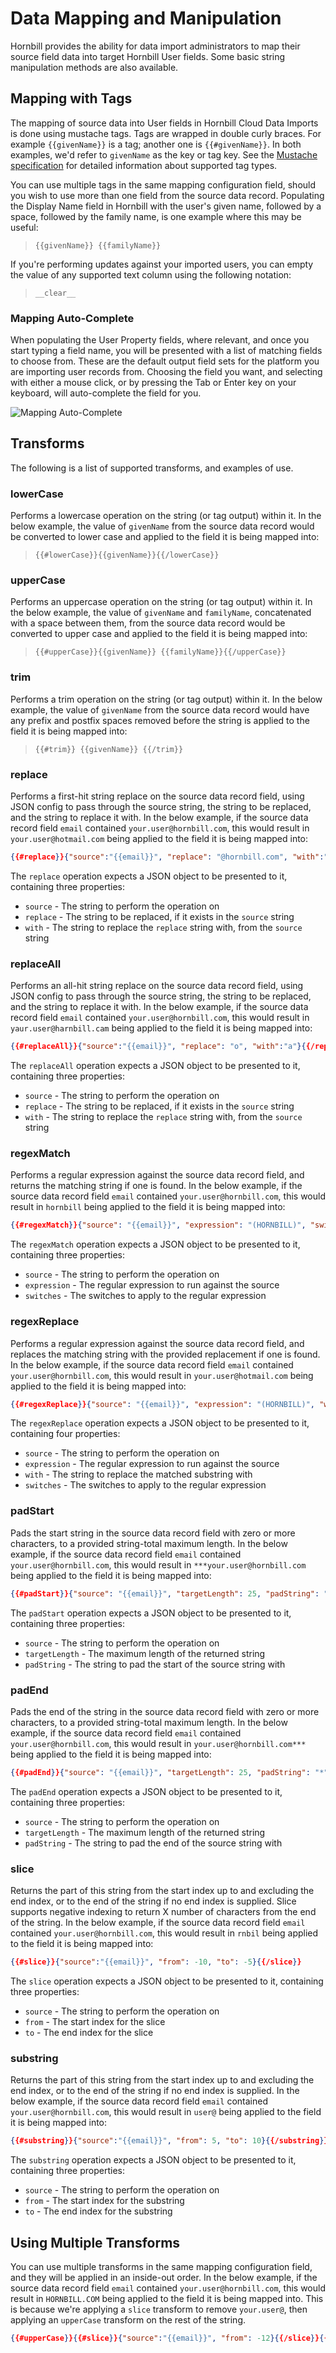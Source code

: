 # Data Mapping and Manipulation

Hornbill provides the ability for data import administrators to map their source field data into target Hornbill User fields. Some basic string manipulation methods are also available.

## Mapping with Tags

The mapping of source data into User fields in Hornbill Cloud Data Imports is done using mustache tags. Tags are wrapped in double curly braces. For example `{{givenName}}` is a tag; another one is `{{#givenName}}`. In both examples, we'd refer to `givenName` as the key or tag key. See the [Mustache specification](https://mustache.github.io/mustache.5.html) for detailed information about supported tag types.

You can use multiple tags in the same mapping configuration field, should you wish to use more than one field from the source data record. Populating the Display Name field in Hornbill with the user's given name, followed by a space, followed by the family name, is one example where this may be useful:

> `{{givenName}} {{familyName}}`

If you're performing updates against your imported users, you can empty the value of any supported text column using the following notation:

> `__clear__`

### Mapping Auto-Complete

When populating the User Property fields, where relevant, and once you start typing a field name, you will be presented with a list of matching fields to choose from. These are the default output field sets for the platform you are importing user records from. Choosing the field you want, and selecting with either a mouse click, or by pressing the Tab or Enter key on your keyboard, will auto-complete the field for you.

![Mapping Auto-Complete](/_books/data-imports-guide/cloud-users/images/cloud-import-autocomplete.png)

## Transforms

The following is a list of supported transforms, and examples of use.

### lowerCase

Performs a lowercase operation on the string (or tag output) within it. In the below example, the value of `givenName` from the source data record would be converted to lower case and applied to the field it is being mapped into:

> `{{#lowerCase}}{{givenName}}{{/lowerCase}}`

### upperCase

Performs an uppercase operation on the string (or tag output) within it. In the below example, the value of `givenName` and `familyName`, concatenated with a space between them, from the source data record would be converted to upper case and applied to the field it is being mapped into:

> `{{#upperCase}}{{givenName}} {{familyName}}{{/upperCase}}`

### trim

Performs a trim operation on the string (or tag output) within it. In the below example, the value of `givenName` from the source data record would have any prefix and postfix spaces removed before the string is applied to the field it is being mapped into:

> `{{#trim}} {{givenName}} {{/trim}}`

### replace

Performs a first-hit string replace on the source data record field, using JSON config to pass through the source string, the string to be replaced, and the string to replace it with. In the below example, if the source data record field `email` contained `your.user@hornbill.com`, this would result in `your.user@hotmail.com` being applied to the field it is being mapped into:  

```json
{{#replace}}{"source":"{{email}}", "replace": "@hornbill.com", "with":"@hotmail.com"}{{/replace}}

```

The `replace` operation expects a JSON object to be presented to it, containing three properties:

- `source` - The string to perform the operation on
- `replace` - The string to be replaced, if it exists in the `source` string
- `with` - The string to replace the `replace` string with, from the `source` string 

### replaceAll

Performs an all-hit string replace on the source data record field, using JSON config to pass through the source string, the string to be replaced, and the string to replace it with. In the below example, if the source data record field `email` contained `your.user@hornbill.com`, this would result in `yaur.user@harnbill.cam` being applied to the field it is being mapped into:  

```json
{{#replaceAll}}{"source":"{{email}}", "replace": "o", "with":"a"}{{/replaceAll}}

```

The `replaceAll` operation expects a JSON object to be presented to it, containing three properties:

- `source` - The string to perform the operation on
- `replace` - The string to be replaced, if it exists in the `source` string
- `with` - The string to replace the `replace` string with, from the `source` string 

### regexMatch

Performs a regular expression against the source data record field, and returns the matching string if one is found. In the below example, if the source data record field `email` contained `your.user@hornbill.com`, this would result in `hornbill` being applied to the field it is being mapped into:  

```json
{{#regexMatch}}{"source": "{{email}}", "expression": "(HORNBILL)", "switches": "gi"}{{/regexMatch}}

```

The `regexMatch` operation expects a JSON object to be presented to it, containing three properties:

- `source` - The string to perform the operation on
- `expression` - The regular expression to run against the source
- `switches` - The switches to apply to the regular expression

### regexReplace

Performs a regular expression against the source data record field, and replaces the matching string with the provided replacement if one is found. In the below example, if the source data record field `email` contained `your.user@hornbill.com`, this would result in `your.user@hotmail.com` being applied to the field it is being mapped into:  

```json
{{#regexReplace}}{"source": "{{email}}", "expression": "(HORNBILL)", "with": "hotmail","switches": "gi"}{{/regexReplace}}

```

The `regexReplace` operation expects a JSON object to be presented to it, containing four properties:

- `source` - The string to perform the operation on
- `expression` - The regular expression to run against the source
- `with` - The string to replace the matched substring with
- `switches` - The switches to apply to the regular expression

### padStart

Pads the start string in the source data record field with zero or more characters, to a provided string-total maximum length. In the below example, if the source data record field `email` contained `your.user@hornbill.com`, this would result in `***your.user@hornbill.com` being applied to the field it is being mapped into:  

```json
{{#padStart}}{"source": "{{email}}", "targetLength": 25, "padString": "*"}{{/padStart}}

```

The `padStart` operation expects a JSON object to be presented to it, containing three properties:

- `source` - The string to perform the operation on
- `targetLength` - The maximum length of the returned string
- `padString` - The string to pad the start of the source string with

### padEnd

Pads the end of the string in the source data record field with zero or more characters, to a provided string-total maximum length. In the below example, if the source data record field `email` contained `your.user@hornbill.com`, this would result in `your.user@hornbill.com***` being applied to the field it is being mapped into:  

```json
{{#padEnd}}{"source": "{{email}}", "targetLength": 25, "padString": "*"}{{/padEnd}}

```

The `padEnd` operation expects a JSON object to be presented to it, containing three properties:

- `source` - The string to perform the operation on
- `targetLength` - The maximum length of the returned string
- `padString` - The string to pad the end of the source string with

### slice

Returns the part of this string from the start index up to and excluding the end index, or to the end of the string if no end index is supplied. Slice supports negative indexing to return X number of characters from the end of the string. In the below example, if the source data record field `email` contained `your.user@hornbill.com`, this would result in `rnbil` being applied to the field it is being mapped into:  

```json
{{#slice}}{"source":"{{email}}", "from": -10, "to": -5}{{/slice}}

```

The `slice` operation expects a JSON object to be presented to it, containing three properties:

- `source` - The string to perform the operation on
- `from` - The start index for the slice
- `to` - The end index for the slice

### substring

Returns the part of this string from the start index up to and excluding the end index, or to the end of the string if no end index is supplied. In the below example, if the source data record field `email` contained `your.user@hornbill.com`, this would result in `user@` being applied to the field it is being mapped into:  

```json
{{#substring}}{"source":"{{email}}", "from": 5, "to": 10}{{/substring}}

```

The `substring` operation expects a JSON object to be presented to it, containing three properties:

- `source` - The string to perform the operation on
- `from` - The start index for the substring
- `to` - The end index for the substring


## Using Multiple Transforms

You can use multiple transforms in the same mapping configuration field, and they will be applied in an inside-out order. In the below example, if the source data record field `email` contained `your.user@hornbill.com`, this would result in `HORNBILL.COM` being applied to the field it is being mapped into. This is because we're applying a `slice` transform to remove `your.user@`, then applying an `upperCase` transform on the rest of the string.

```json
{{#upperCase}}{{#slice}}{"source":"{{email}}", "from": -12}{{/slice}}{{/upperCase}}

```